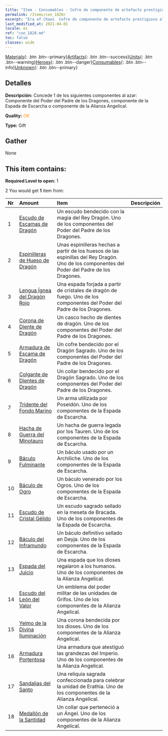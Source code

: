 ```yaml
---
title: "Item - Consumables - Cofre de componente de artefacto prestigioso al azar"
permalink: /Items/con_1820/
excerpt: "Era of Chaos  Cofre de componente de artefacto prestigioso al azar"
last_modified_at: 2021-04-01
locale: es
ref: "con_1820.md"
toc: false
classes: wide
---
```

 [Materials](/es/Items/){: .btn .btn--primary}[Artifacts](/es/Items/Artifacts/){: .btn .btn--success}[Units](/es/Items/Units/){: .btn .btn--warning}[Heroes](/es/Items/Heroes/){: .btn .btn--danger}[Consumables](/es/Items/Consumables/){: .btn .btn--info}[Unknown](/es/Items/Unknown/){: .btn .btn--primary}

## Detalles
 **Descripción:** Concede 1 de los siguientes componentes al azar: Componente del Poder del Padre de los Dragones, componente de la Espada de Escarcha o componente de la Alianza Angelical.

 **Quality:** <span style="color: #FF8C00">OK</span>

 **Type:** Gift

## Gather

  None

## This item contains:

 **Required Level to open:** 1

 2 You would get **1** item  from:

  | Nr | Amount |     Item    | Descripción |
  |:---|:-------|:------------|:-----------:|
  | 1 | [Escudo de Escamas de Dragón](/es/Items/art_144/) | Un escudo bendecido con la magia del Rey Dragón. Uno de los componentes del Poder del Padre de los Dragones. | 
  | 2 | [Espinilleras de Hueso de Dragón](/es/Items/art_145/) | Unas espinilleras hechas a partir de los huesos de las espinillas del Rey Dragón. Uno de los componentes del Poder del Padre de los Dragones. | 
  | 3 | [Lengua Ígnea del Dragón Rojo](/es/Items/art_146/) | Una espada forjada a partir de cristales de dragón de fuego. Uno de los componentes del Poder del Padre de los Dragones. | 
  | 4 | [Corona de Diente de Dragón](/es/Items/art_147/) | Un casco hecho de dientes de dragón. Uno de los componentes del Poder del Padre de los Dragones. | 
  | 5 | [Armadura de Escama de Dragón](/es/Items/art_148/) | Un cofre bendecido por el Dragón Sagrado. Uno de los componentes del Poder del Padre de los Dragones. | 
  | 6 | [Colgante de Dientes de Dragón](/es/Items/art_149/) | Un collar bendecido por el Dragón Sagrado. Uno de los componentes del Poder del Padre de los Dragones. | 
  | 7 | [Tridente del Fondo Marino](/es/Items/art_160/) | Un arma utilizada por Poseidón. Uno de los componentes de la Espada de Escarcha. | 
  | 8 | [Hacha de Guerra del Minotauro](/es/Items/art_161/) | Un hacha de guerra legada por los Tauren. Uno de los componentes de la Espada de Escarcha. | 
  | 9 | [Báculo Fulminante](/es/Items/art_162/) | Un báculo usado por un Archiliche. Uno de los componentes de la Espada de Escarcha. | 
  | 10 | [Báculo de Ogro](/es/Items/art_163/) | Un báculo venerado por los Ogros. Uno de los componentes de la Espada de Escarcha. | 
  | 11 | [Escudo de Cristal Gélido](/es/Items/art_164/) | Un escudo sagrado sellado en la meseta de Bracada. Uno de los componentes de la Espada de Escarcha. | 
  | 12 | [Báculo del Inframundo](/es/Items/art_165/) | Un báculo definitivo sellado en Deyja. Uno de los componentes de la Espada de Escarcha. | 
  | 13 | [Espada del Juicio](/es/Items/art_150/) | Una espada que los dioses regalaron a los humanos. Uno de los componentes de la Alianza Angelical. | 
  | 14 | [Escudo del León del Valor](/es/Items/art_151/) | Un emblema del poder militar de las unidades de Grifos. Uno de los componentes de la Alianza Angelical. | 
  | 15 | [Yelmo de la Divina Iluminación](/es/Items/art_152/) | Una corona bendecida por los dioses. Uno de los componentes de la Alianza Angelical. | 
  | 16 | [Armadura Portentosa](/es/Items/art_153/) | Una armadura que atestiguó las grandezas del Imperio. Uno de los componentes de la Alianza Angelical. | 
  | 17 | [Sandalias del Santo](/es/Items/art_154/) | Una reliquia sagrada confeccionada para celebrar la unidad de Erathia. Uno de los componentes de la Alianza Angelical. | 
  | 18 | [Medallón de la Santidad](/es/Items/art_155/) | Un collar que perteneció a un Ángel. Uno de los componentes de la Alianza Angelical. | 
